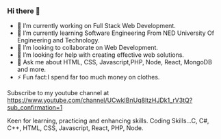 ### Hi there 👋
- 🔭 I’m currently working on Full Stack Web Development.
- 🌱 I’m currently learning Software Engineering From NED University Of Engineering and Technology.
- 👯 I’m looking to collaborate on Web Development.
- 🤔 I’m looking for help with creating effective web solutions.
- 💬 Ask me about HTML, CSS, Javascript,PHP, Node, React, MongoDB and more.
- ⚡ Fun fact:I spend far too much money on clothes.

Subscribe to my youtube channel at https://www.youtube.com/channel/UCwkIBnUq8ltzHJDk1_rV3tQ?sub_confirmation=1

   Keen for learning, practicing and enhancing skills.
   Coding Skills...C, C#, C++, HTML, CSS, Javascript, React, PHP, Node.
   
